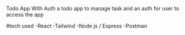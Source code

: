 Todo App  With Auth
a todo app to manage task and an auth for user to access the app

#tech used
-React
-Tailwind
-Node js /  Express
-Postman
